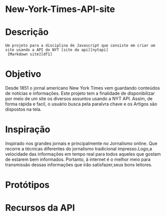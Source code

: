 # New-York-Times-API-site

# Descrição
```
Um projeto para a disciplina de Javascript que consiste em criar um site usando a API do NYT [site da api][nytapi]
 [Markdown site][df1]

```
# Objetivo

Desde 1851 o jornal americano New York Times vem guardando conteúdos de notícias e informações. Este projeto tem a finalidade de disponibilizar por meio de um site os diversos assuntos usando a NYT API. Assim, de forma rápida e facil, o usuário busca pela paralvra chave e os Artigos são dispostos na tela.

# Inspiração

Inspirado nos grandes jornais e principalmente no Jornalismo online. Que recorre a técnicas diferentes do jornalismo tradicional impresso.Logo,a  velocidade das informações em tempo real para todos aqueles que gostam de estarem bem informados. Portanto, à internet é o melhor meio para transmissão dessas informações que irão satisfazer,seus bons leitores.

# Protótipos

# Recursos da API  

[//]: # (These are reference links used in the body of this note and get stripped out when the markdown processor does its job. There is no need to format nicely because it shouldn't be seen. Thanks SO - http://stackoverflow.com/questions/4823468/store-comments-in-markdown-syntax)


   [nytapi]: <https://developer.nytimes.com/>
   [git-repo-url]: <https://github.com/joemccann/dillinger.git>
   [john gruber]: <http://daringfireball.net>
   [df1]: <http://daringfireball.net/projects/markdown/>
   [markdown-it]: <https://github.com/markdown-it/markdown-it>
   [Ace Editor]: <http://ace.ajax.org>
   [node.js]: <http://nodejs.org>
   [Twitter Bootstrap]: <http://twitter.github.com/bootstrap/>
   [jQuery]: <http://jquery.com>
   [@tjholowaychuk]: <http://twitter.com/tjholowaychuk>
   [express]: <http://expressjs.com>
   [AngularJS]: <http://angularjs.org>
   [Gulp]: <http://gulpjs.com>

   [PlDb]: <https://github.com/joemccann/dillinger/tree/master/plugins/dropbox/README.md>
   [PlGh]: <https://github.com/joemccann/dillinger/tree/master/plugins/github/README.md>
   [PlGd]: <https://github.com/joemccann/dillinger/tree/master/plugins/googledrive/README.md>
   [PlOd]: <https://github.com/joemccann/dillinger/tree/master/plugins/onedrive/README.md>
   [PlMe]: <https://github.com/joemccann/dillinger/tree/master/plugins/medium/README.md>
   [PlGa]: <https://github.com/RahulHP/dillinger/blob/master/plugins/googleanalytics/README.md>

